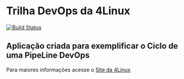 # Trilha DevOps da 4Linux

<!-- Altere a Flag abaixo com sua URL do Travis -->
[![Build Status](https://travis-ci.org/PauloBagatim/DevOpsLab-HelloWorld.svg?branch=master)](https://travis-ci.org/PauloBagatim/DevOpsLab-HelloWorld)

## Aplicação criada para exemplificar o Ciclo de uma PipeLine DevOps


Para maiores informações acesse o [Site da 4Linux](https://www.4linux.com.br/cursos/devops)
